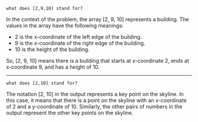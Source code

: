 
```
what does [2,9,10] stand for?
```
In the context of the problem, the array [2, 9, 10] represents a building. The values in the array have the following meanings:

- 2 is the x-coordinate of the left edge of the building.
- 9 is the x-coordinate of the right edge of the building.
- 10 is the height of the building.

So, [2, 9, 10] means there is a building that starts at x-coordinate 2, ends at x-coordinate 9, and has a height of 10.

___

```
what does [2,10] stand for?
```
The notation [2, 10] in the output represents a key point on the skyline. In this case, it means that there is a point on the skyline with an x-coordinate of 2 and a y-coordinate of 10. Similarly, the other pairs of numbers in the output represent the other key points on the skyline.


